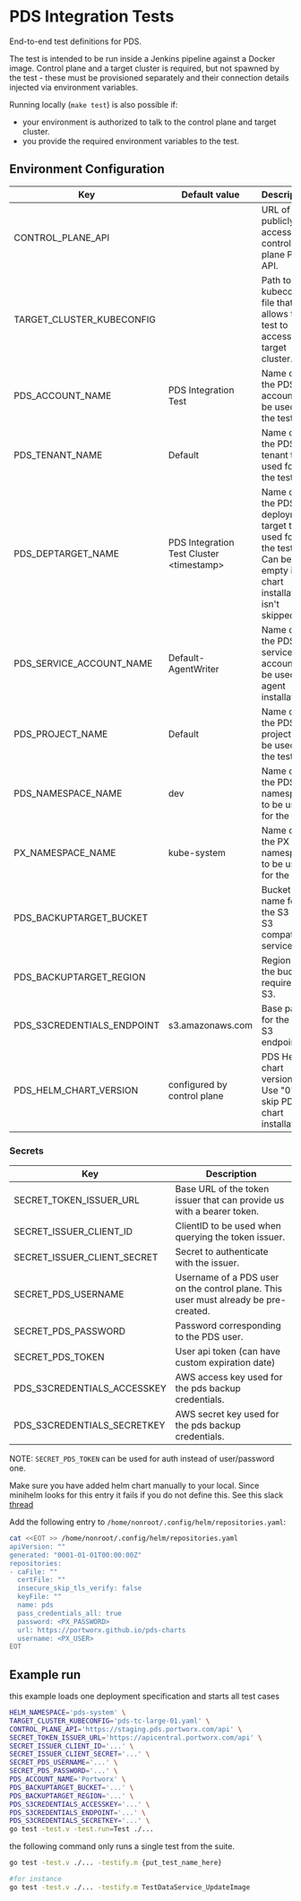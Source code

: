 # PDS Integration Tests

End-to-end test definitions for PDS.

The test is intended to be run inside a Jenkins pipeline against a Docker image.
Control plane and a target cluster is required, but not spawned by the test - these must be provisioned separately
and their connection details injected via environment variables.

Running locally (`make test`) is also possible if:

- your environment is authorized to talk to the control plane and target cluster.
- you provide the required environment variables to the test.

## Environment Configuration

| Key                        | Default value                | Description                                                                                                                     |
|----------------------------|------------------------------|---------------------------------------------------------------------------------------------------------------------------------|
| CONTROL_PLANE_API          |                              | URL of the publicly accessible control plane PDS API.                                                                           |
| TARGET_CLUSTER_KUBECONFIG  |                              | Path to the kubeconfig file that allows the test to access the target cluster.                                                  |
| PDS_ACCOUNT_NAME           | PDS Integration Test         | Name of the PDS account to be used for the test.                                                                                |
| PDS_TENANT_NAME            | Default                      | Name of the PDS tenant to be used for the test.                                                                                 |
| PDS_DEPTARGET_NAME         | PDS Integration Test Cluster \<timestamp\> | Name of the PDS deployment target to be used for the test. Can be left empty if chart installation isn't skipped. |
| PDS_SERVICE_ACCOUNT_NAME   | Default-AgentWriter          | Name of the PDS service account to be used for agent installation.                                                              |
| PDS_PROJECT_NAME           | Default                      | Name of the PDS project to be used for the test.                                                                                |
| PDS_NAMESPACE_NAME         | dev                          | Name of the PDS namespace to be used for the test.                                                                              |
| PX_NAMESPACE_NAME          | kube-system                  | Name of the PX namespace to be used for the test.                                                                               |
| PDS_BACKUPTARGET_BUCKET    |                              | Bucket name for the S3 or S3 compatible service.                                                                                |
| PDS_BACKUPTARGET_REGION    |                              | Region of the bucket, required for S3.                                                                                          |
| PDS_S3CREDENTIALS_ENDPOINT | s3.amazonaws.com             | Base path for the AWS S3 endpoint.                                                                                              |
| PDS_HELM_CHART_VERSION     | configured by control plane  | PDS Helm chart version. Use "0" to skip PDS chart installation.                                                                 |

### Secrets

| Key                         | Description                                                                         |
|-----------------------------|-------------------------------------------------------------------------------------|
| SECRET_TOKEN_ISSUER_URL     | Base URL of the token issuer that can provide us with a bearer token.               |
| SECRET_ISSUER_CLIENT_ID     | ClientID to be used when querying the token issuer.                                 |
| SECRET_ISSUER_CLIENT_SECRET | Secret to authenticate with the issuer.                                             |
| SECRET_PDS_USERNAME         | Username of a PDS user on the control plane. This user must already be pre-created. |
| SECRET_PDS_PASSWORD         | Password corresponding to the PDS user.                                             |
| SECRET_PDS_TOKEN            | User api token (can have custom expiration date)                                    |
| PDS_S3CREDENTIALS_ACCESSKEY | AWS access key used for the pds backup credentials.                                 |
| PDS_S3CREDENTIALS_SECRETKEY | AWS secret key used for the pds backup credentials.                                 |

NOTE: `SECRET_PDS_TOKEN` can be used for auth instead of user/password one.

Make sure you have added helm chart manually to your local.
Since minihelm looks for this entry it fails if you do not define this.
See this slack [thread](https://purestorage.slack.com/archives/C04CQSSMFPC/p1669717983272019)

Add the following entry to `/home/nonroot/.config/helm/repositories.yaml`:

```bash
cat <<EOT >> /home/nonroot/.config/helm/repositories.yaml
apiVersion: ""
generated: "0001-01-01T00:00:00Z"
repositories:
- caFile: ""
  certFile: ""
  insecure_skip_tls_verify: false
  keyFile: ""
  name: pds
  pass_credentials_all: true
  password: <PX_PASSWORD>
  url: https://portworx.github.io/pds-charts
  username: <PX_USER>
EOT
```

## Example run

this example loads one deployment specification and starts all test cases

```bash
HELM_NAMESPACE='pds-system' \
TARGET_CLUSTER_KUBECONFIG='pds-tc-large-01.yaml' \
CONTROL_PLANE_API='https://staging.pds.portworx.com/api' \
SECRET_TOKEN_ISSUER_URL='https://apicentral.portworx.com/api' \
SECRET_ISSUER_CLIENT_ID='...' \
SECRET_ISSUER_CLIENT_SECRET='...' \
SECRET_PDS_USERNAME='...' \
SECRET_PDS_PASSWORD='...' \
PDS_ACCOUNT_NAME='Portworx' \
PDS_BACKUPTARGET_BUCKET='...' \
PDS_BACKUPTARGET_REGION='...' \
PDS_S3CREDENTIALS_ACCESSKEY='...' \
PDS_S3CREDENTIALS_ENDPOINT='...' \
PDS_S3CREDENTIALS_SECRETKEY='...' \
go test -test.v -test.run=Test ./...
```

the following command only runs a single test from the suite.

```bash
go test -test.v ./... -testify.m {put_test_name_here}

#for instance
go test -test.v ./... -testify.m TestDataService_UpdateImage
```
